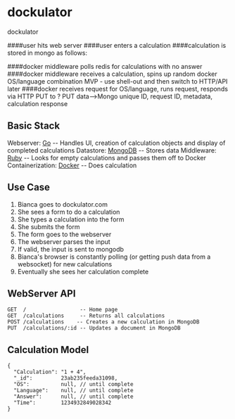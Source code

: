 dockulator
==========

dockulator

####user hits web server
####user enters a calculation
####calculation is stored in mongo as follows:

####docker middleware polls redis for calculations with no answer
####docker middleware receives a calculation, spins up random docker OS/language combination
MVP - use shell-out and then switch to HTTP/API later
####docker receives request for OS/language, runs request, responds via HTTP PUT to ?
    PUT data-->Mongo unique ID, request ID, metadata, calculation response

## Basic Stack

Webserver: [Go](http://golang.org) -- Handles UI, creation of calculation objects and display of completed calculations
Datastore: [MongoDB](http://mongodb.org) -- Stores data
Middleware: [Ruby](http://ruby-lang.org) -- Looks for empty calculations and passes them off to Docker
Containerization: [Docker](http://docker.io) -- Does calculation

## Use Case

1. Bianca goes to dockulator.com
1. She sees a form to do a calculation
2. She types a calculation into the form
3. She submits the form
  1. The form goes to the webserver
  2. The webserver parses the input
  3. If valid, the input is sent to mongodb
4. Bianca's browser is constantly polling (or getting push data from a websocket) for new calculations
5. Eventually she sees her calculation complete

## WebServer API

    GET  /                 -- Home page
    GET  /calculations     -- Returns all calculations
    POST /calculations    -- Creates a new calculation in MongoDB
    PUT  /calculations/:id -- Updates a document in MongoDB


## Calculation Model

    {
      "Calculation": "1 + 4",
      "_id":         23ab235feeda31098,
      "OS":          null, // until complete
      "Language":    null, // until complete
      "Answer":      null, // until complete
      "Time":        1234932849028342
    }
